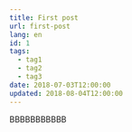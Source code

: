 ```yaml
---
title: First post
url: first-post
lang: en
id: 1
tags:
  - tag1
  - tag2
  - tag3
date: 2018-07-03T12:00:00
updated: 2018-08-04T12:00:00
---
```


BBBBBBBBBBB
